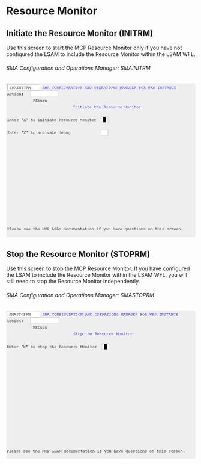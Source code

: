 # Resource Monitor

## Initiate the Resource Monitor (INITRM)

Use this screen to start the MCP Resource Monitor only if you have not configured the LSAM to include the Resource Monitor within the LSAM WFL.

###### SMA Configuration and Operations Manager: SMAINITRM

![SMAINITRM](../../../static/img/smainitrm.png)

## Stop the Resource Monitor (STOPRM)

Use this screen to stop the MCP Resource Monitor. If you have configured the LSAM to include the Resource Monitor within the LSAM WFL, you will still need to stop the Resource Monitor independently.

###### SMA Configuration and Operations Manager: SMASTOPRM

![SMASTOPRM](../../../static/img/smastoprm.png)